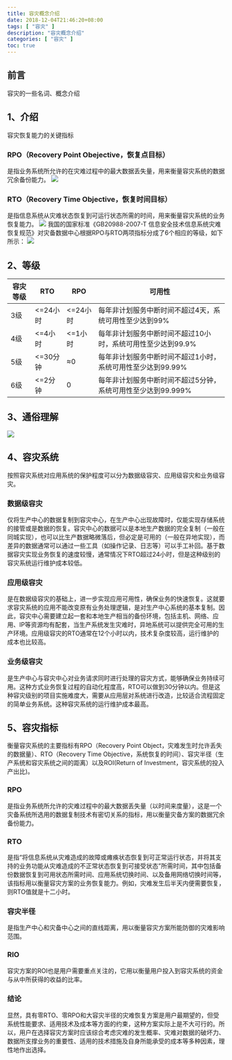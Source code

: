 ```yaml
---
title: 容灾概念介绍
date: 2018-12-04T21:46:20+08:00
tags: [ "容灾" ] 
description: "容灾概念介绍"
categories: [ "容灾" ]
toc: true
---
```


## 前言
容灾的一些名词、概念介绍

## 1、介绍
容灾恢复能力的关键指标
### RPO（Recovery Point Obejective，恢复点目标）
是指业务系统所允许的在灾难过程中的最大数据丢失量，用来衡量容灾系统的数据冗余备份能力。
![](/posts/dg/rpo.png)
### RTO（Recovery Time Objective，恢复时间目标）
是指信息系统从灾难状态恢复到可运行状态所需的时间，用来衡量容灾系统的业务恢复能力。
![](/posts/dg/rto.png)
我国的国家标准《GB20988-2007-T 信息安全技术信息系统灾难恢复规范》对灾备数据中心根据RPO与RTO两项指标分成了6个相应的等级，如下所示：
![](/posts/dg/dg_1.png)

## 2、等级
容灾等级|RTO|RPO|可用性
-|-|-|-
3级|<=24小时|<=24小时|每年非计划服务中断时间不超过4天，系统可用性至少达到99%
4级|<=4小时|<=1小时|每年非计划服务中断时间不超过10小时，系统可用性至少达到99.9%
5级|<=30分钟|≈0|每年非计划服务中断时间不超过1小时，系统可用性至少达到99.99%
6级|<=2分钟|0|每年非计划服务中断时间不超过5分钟，系统可用性至少达到99.999%

## 3、通俗理解
![](/posts/dg/dg_level.png)

## 4、容灾系统
按照容灾系统对应用系统的保护程度可以分为数据级容灾、应用级容灾和业务级容灾。
### 数据级容灾
仅将生产中心的数据复制到容灾中心，在生产中心出现故障时，仅能实现存储系统的接管或是数据的恢复。容灾中心的数据可以是本地生产数据的完全复制（一般在同城实现），也可以比生产数据略微落后，但必定是可用的（一般在异地实现），而差异的数据通常可以通过一些工具（如操作记录、日志等）可以手工补回。基于数据容灾实现业务恢复的速度较慢，通常情况下RTO超过24小时，但是这种级别的容灾系统运行维护成本较低。
### 应用级容灾
是在数据级容灾的基础上，进一步实现应用可用性，确保业务的快速恢复。这就要求容灾系统的应用不能改变原有业务处理逻辑，是对生产中心系统的基本复制。因此，容灾中心需要建立起一套和本地生产相当的备份环境，包括主机、网络、应用、IP等资源均有配套，当生产系统发生灾难时，异地系统可以提供完全可用的生产环境。应用级容灾的RTO通常在12个小时以内，技术复杂度较高，运行维护的成本也比较高。
### 业务级容灾
是生产中心与容灾中心对业务请求同时进行处理的容灾方式，能够确保业务持续可用。这种方式业务恢复过程的自动化程度高，RTO可以做到30分钟以内。但是这种容灾级别的项目实施难度大，需要从应用层对系统进行改造，比较适合流程固定的简单业务系统。这种容灾系统的运行维护成本最高。

## 5、容灾指标
衡量容灾系统的主要指标有RPO（Recovery Point Object，灾难发生时允许丢失的数据量）、RTO（Recovery Time Objective，系统恢复的时间）、容灾半径（生产系统和容灾系统之间的距离）以及ROI(Return of Investment，容灾系统的投入产出比)。
### RPO
是指业务系统所允许的灾难过程中的最大数据丢失量（以时间来度量），这是一个灾备系统所选用的数据复制技术有密切关系的指标，用以衡量灾备方案的数据冗余备份能力。
### RTO
是指“将信息系统从灾难造成的故障或瘫痪状态恢复到可正常运行状态，并将其支持的业务功能从灾难造成的不正常状态恢复到可接受状态”所需时间，其中包括备份数据恢复到可用状态所需时间、应用系统切换时间、以及备用网络切换时间等，该指标用以衡量容灾方案的业务恢复能力。例如，灾难发生后半天内便需要恢复，则RTO值就是十二小时。
### 容灾半径
是指生产中心和灾备中心之间的直线距离，用以衡量容灾方案所能防御的灾难影响范围。
### RIO
容灾方案的ROI也是用户需要重点关注的，它用以衡量用户投入到容灾系统的资金与从中所获得的收益的比率。
### 结论
显然，具有零RTO、零RPO和大容灾半径的灾难恢复方案是用户最期望的，但受系统性能要求、适用技术及成本等方面的约束，这种方案实际上是不大可行的。所以，用户在选择容灾方案时应该综合考虑灾难的发生概率、灾难对数据的破坏力、数据所支撑业务的重要性、适用的技术措施及自身所能承受的成本等多种因素，理性地作出选择。
